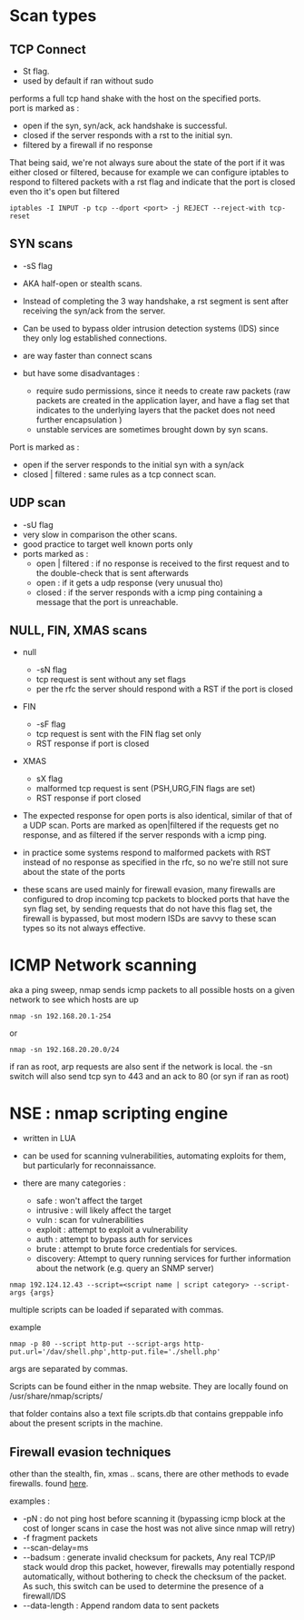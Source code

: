 # Scan types

## TCP Connect

- St flag.
- used by default if ran without sudo

performs a full tcp hand shake with the host on the specified ports.  
port is marked as :

- open if the syn, syn/ack, ack handshake is successful.
- closed if the server responds with a rst to the initial syn.
- filtered by a firewall if no response

That being said, we're not always sure about the state of the port if it was either closed or filtered, because for example we can configure iptables to respond to filtered packets with a rst flag and indicate that the port is closed even tho it's open but filtered

```shell
iptables -I INPUT -p tcp --dport <port> -j REJECT --reject-with tcp-reset
```

## SYN scans

- -sS flag
- AKA half-open or stealth scans.
- Instead of completing the 3 way handshake, a rst segment is sent after receiving the syn/ack from the server.

- Can be used to bypass older intrusion detection systems (IDS) since they only log established connections.
- are way faster than connect scans

- but have some disadvantages :

  - require sudo permissions, since it needs to create raw packets (raw packets are created in the application layer, and have a flag set that indicates to the underlying layers that the packet does not need further encapsulation )
  - unstable services are sometimes brought down by syn scans.

Port is marked as :

- open if the server responds to the initial syn with a syn/ack
- closed | filtered : same rules as a tcp connect scan.

## UDP scan

- -sU flag
- very slow in comparison the other scans.
- good practice to target well known ports only
- ports marked as :
  - open | filtered : if no response is received to the first request and to the double-check that is sent afterwards
  - open : if it gets a udp response (very unusual tho)
  - closed : if the server responds with a icmp ping containing a message that the port is unreachable.

## NULL, FIN, XMAS scans

- null
  - -sN flag
  - tcp request is sent without any set flags
  - per the rfc the server should respond with a RST if the port is closed
- FIN
  - -sF flag
  - tcp request is sent with the FIN flag set only
  - RST response if port is closed
- XMAS

  - sX flag
  - malformed tcp request is sent (PSH,URG,FIN flags are set)
  - RST response if port closed

- The expected response for open ports is also identical, similar of that of a UDP scan. Ports are marked as open|filtered if the requests get no response, and as filtered if the server responds with a icmp ping.
- in practice some systems respond to malformed packets with RST instead of no response as specified in the rfc, so no we're still not sure about the state of the ports
- these scans are used mainly for firewall evasion, many firewalls are configured to drop incoming tcp packets to blocked ports that have the syn flag set, by sending requests that do not have this flag set, the firewall is bypassed, but most modern ISDs are savvy to these scan types so its not always effective.

# ICMP Network scanning

aka a ping sweep, nmap sends icmp packets to all possible hosts on a given network to see which hosts are up

```shell
nmap -sn 192.168.20.1-254
```

or

```shell
nmap -sn 192.168.20.20.0/24
```

if ran as root, arp requests are also sent if the network is local.
the -sn switch will also send tcp syn to 443 and an ack to 80 (or syn if ran as root)

# NSE : nmap scripting engine

- written in LUA
- can be used for scanning vulnerabilities, automating exploits for them, but particularly for reconnaissance.

- there are many categories :
  - safe : won't affect the target
  - intrusive : will likely affect the target
  - vuln : scan for vulnerabilities
  - exploit : attempt to exploit a vulnerability
  - auth : attempt to bypass auth for services
  - brute : attempt to brute force credentials for services.
  - discovery: Attempt to query running services for further information about the network (e.g. query an SNMP server)

```shell
nmap 192.124.12.43 --script=<script name | script category> --script-args {args}
```

multiple scripts can be loaded if separated with commas.

example

```shell
nmap -p 80 --script http-put --script-args http-put.url='/dav/shell.php',http-put.file='./shell.php'

```

args are separated by commas.

Scripts can be found either in the nmap website.
They are locally found on /usr/share/nmap/scripts/

that folder contains also a text file scripts.db that contains greppable info about the present scripts in the machine.

## Firewall evasion techniques

other than the stealth, fin, xmas .. scans, there are other methods to evade firewalls.
found [here](https://nmap.org/book/man-bypass-firewalls-ids.html).

examples :

- -pN : do not ping host before scanning it (bypassing icmp block at the cost of longer scans in case the host was not alive since nmap will retry)
- -f fragment packets
- --scan-delay=<n>ms
- --badsum : generate invalid checksum for packets, Any real TCP/IP stack would drop this packet, however, firewalls may potentially respond automatically, without bothering to check the checksum of the packet. As such, this switch can be used to determine the presence of a firewall/IDS
- --data-length <num>: Append random data to sent packets
